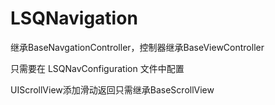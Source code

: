 # LSQNavigation

继承BaseNavgationController，控制器继承BaseViewController

只需要在 LSQNavConfiguration 文件中配置

UIScrollView添加滑动返回只需继承BaseScrollView

